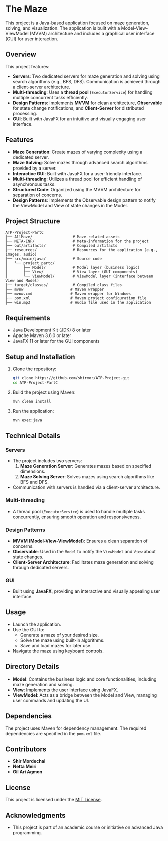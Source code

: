 
# The Maze

This project is a Java-based application focused on maze generation, solving, and visualization. The application is built with a Model-View-ViewModel (MVVM) architecture and includes a graphical user interface (GUI) for user interaction.
## Overview
This project features:
- **Servers**: Two dedicated servers for maze generation and solving using search algorithms (e.g., BFS, DFS). Communication is achieved through a client-server architecture.
- **Multi-threading**: Uses a **thread pool** (`ExecutorService`) for handling multiple concurrent tasks efficiently.
- **Design Patterns**: Implements **MVVM** for clean architecture, **Observable** for state change notifications, and **Client-Server** for distributed processing.
- **GUI**: Built with JavaFX for an intuitive and visually engaging user interface.
  
## Features

- **Maze Generation**: Create mazes of varying complexity using a dedicated server.
- **Maze Solving**: Solve mazes through advanced search algorithms provided by a server.
- **Interactive GUI**: Built with JavaFX for a user-friendly interface.
- **Multi-threading**: Utilizes a thread pool for efficient handling of asynchronous tasks.
- **Structured Code**: Organized using the MVVM architecture for separation of concerns.
- **Design Patterns**: Implements the Observable design pattern to notify the ViewModel and View of state changes in the Model.

## Project Structure

```
ATP-Project-PartC
├── AllMaze/                  # Maze-related assets
├── META-INF/                 # Meta-information for the project
├── out/artifacts/            # Compiled artifacts
├── resources/                # Resources for the application (e.g., images, audio)
├── src/main/java/            # Source code
│   └── project_partc/
│       ├── Model/            # Model layer (business logic)
│       ├── View/             # View layer (GUI components)
│       └── ViewModel/        # ViewModel layer (interface between View and Model)
├── target/classes/           # Compiled class files
├── mvnw                     # Maven wrapper
├── mvnw.cmd                 # Maven wrapper for Windows
├── pom.xml                  # Maven project configuration file
├── win.mp3                  # Audio file used in the application
```

## Requirements

- Java Development Kit (JDK) 8 or later
- Apache Maven 3.6.0 or later
- JavaFX 11 or later for the GUI components

## Setup and Installation

1. Clone the repository:
   ```bash
   git clone https://github.com/shirmor/ATP-Project.git
   cd ATP-Project-PartC
   ```

2. Build the project using Maven:
   ```bash
   mvn clean install
   ```

3. Run the application:
   ```bash
   mvn exec:java
   ```

## Technical Details

### Servers
- The project includes two servers:
  1. **Maze Generation Server**: Generates mazes based on specified dimensions.
  2. **Maze Solving Server**: Solves mazes using search algorithms like BFS and DFS.
- Communication with servers is handled via a client-server architecture.

### Multi-threading
- A thread pool (`ExecutorService`) is used to handle multiple tasks concurrently, ensuring smooth operation and responsiveness.

### Design Patterns
- **MVVM (Model-View-ViewModel)**: Ensures a clean separation of concerns.
- **Observable**: Used in the `Model` to notify the `ViewModel` and `View` about state changes.
- **Client-Server Architecture**: Facilitates maze generation and solving through dedicated servers.

### GUI
- Built using **JavaFX**, providing an interactive and visually appealing user interface.

## Usage

- Launch the application.
- Use the GUI to:
  - Generate a maze of your desired size.
  - Solve the maze using built-in algorithms.
  - Save and load mazes for later use.
- Navigate the maze using keyboard controls.

## Directory Details

- **Model**: Contains the business logic and core functionalities, including maze generation and solving.
- **View**: Implements the user interface using JavaFX.
- **ViewModel**: Acts as a bridge between the Model and View, managing user commands and updating the UI.

## Dependencies

The project uses Maven for dependency management. The required dependencies are specified in the `pom.xml` file.

## Contributors

- **Shir Mordechai**
- **Netta Meiri**
- **Gil Ari Agmon**

## License

This project is licensed under the [MIT License](LICENSE).

## Acknowledgments

- This project is part of an academic course or initiative on advanced Java programming.
